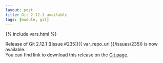```yaml
---
layout: post
title: Git 2.12.1 available
tags: [module, git]
---
```

{% include vars.html %}

Release of Git 2.12.1 ([Issue #235]({{ var_repo_url }}/issues/235)) is now available.<br />
You can find link to download this release on the [Git page](/modules/git).
